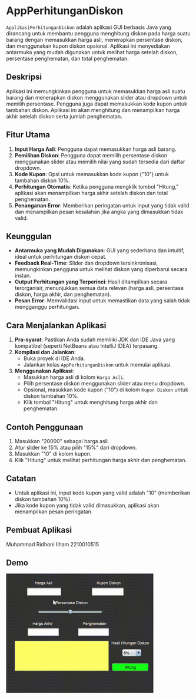 # AppPerhitunganDiskon

`ApplikasiPerhitunganDiskon` adalah aplikasi GUI berbasis Java yang dirancang untuk membantu pengguna menghitung diskon pada harga suatu barang dengan memasukkan harga asli, menerapkan persentase diskon, dan menggunakan kupon diskon opsional. Aplikasi ini menyediakan antarmuka yang mudah digunakan untuk melihat harga setelah diskon, persentase penghematan, dan total penghematan.

## Deskripsi

Aplikasi ini memungkinkan pengguna untuk memasukkan harga asli suatu barang dan menerapkan diskon menggunakan slider atau dropdown untuk memilih persentase. Pengguna juga dapat memasukkan kode kupon untuk tambahan diskon. Aplikasi ini akan menghitung dan menampilkan harga akhir setelah diskon serta jumlah penghematan.

## Fitur Utama

1. **Input Harga Asli**: Pengguna dapat memasukkan harga asli barang.
2. **Pemilihan Diskon**: Pengguna dapat memilih persentase diskon menggunakan slider atau memilih nilai yang sudah tersedia dari daftar dropdown.
3. **Kode Kupon**: Opsi untuk memasukkan kode kupon ("10") untuk tambahan diskon 10%.
4. **Perhitungan Otomatis**: Ketika pengguna mengklik tombol "Hitung," aplikasi akan menampilkan harga akhir setelah diskon dan total penghematan.
5. **Penanganan Error**: Memberikan peringatan untuk input yang tidak valid dan menampilkan pesan kesalahan jika angka yang dimasukkan tidak valid.

## Keunggulan

- **Antarmuka yang Mudah Digunakan**: GUI yang sederhana dan intuitif, ideal untuk perhitungan diskon cepat.
- **Feedback Real-Time**: Slider dan dropdown tersinkronisasi, memungkinkan pengguna untuk melihat diskon yang diperbarui secara instan.
- **Output Perhitungan yang Terperinci**: Hasil ditampilkan secara terorganisir, menunjukkan semua data relevan (harga asli, persentase diskon, harga akhir, dan penghematan).
- **Pesan Error**: Memvalidasi input untuk memastikan data yang salah tidak mengganggu perhitungan.

## Cara Menjalankan Aplikasi

1. **Pra-syarat**: Pastikan Anda sudah memiliki JDK dan IDE Java yang kompatibel (seperti NetBeans atau IntelliJ IDEA) terpasang.
2. **Kompilasi dan Jalankan**:
   - Buka proyek di IDE Anda.
   - Jalankan kelas `AppPerhitunganDiskon` untuk memulai aplikasi.
3. **Menggunakan Aplikasi**:
   - Masukkan harga asli di kolom `Harga Asli`.
   - Pilih persentase diskon menggunakan slider atau menu dropdown.
   - Opsional, masukkan kode kupon ("10") di kolom `Kupon Diskon` untuk diskon tambahan 10%.
   - Klik tombol "Hitung" untuk menghitung harga akhir dan penghematan.

## Contoh Penggunaan

1. Masukkan "20000" sebagai harga asli.
2. Atur slider ke 15% atau pilih "15%" dari dropdown.
3. Masukkan "10" di kolom kupon.
4. Klik "Hitung" untuk melihat perhitungan harga akhir dan penghematan.

## Catatan

- Untuk aplikasi ini, input kode kupon yang valid adalah "10" (memberikan diskon tambahan 10%).
- Jika kode kupon yang tidak valid dimasukkan, aplikasi akan menampilkan pesan peringatan.

## Pembuat Aplikasi
Muhammad Ridhoni Ilham 2210010515

## Demo
![Demo GIF](https://github.com/Ridhoni123/AplikasiPerhitunganDiskon/blob/main/img/Recording%202024-11-10%20210757.gif)
